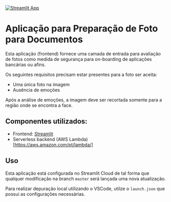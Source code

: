 [![Streamlit App](https://static.streamlit.io/badges/streamlit_badge_black_white.svg)](https://laptopricing.streamlit.app)

# Aplicação para Preparação de Foto para Documentos

Esta aplicação (frontend) fornece uma camada de entrada para avaliação de fotos como medida de segurança para on-boarding de aplicações bancárias ou afins.

Os seguintes requisitos precisam estar presentes para a foto ser aceita:

* Uma única foto na imagem
* Ausência de emoções

Após a análise de emoções, a imagem deve ser recortada somente para a região onde se encontra a face.

## Componentes utilizados:

* Frontend: [Streamlit](https://streamlit.io/)
* Serverless backend (AWS Lambda)[https://aws.amazon.com/pt/lambda/]

## Uso

Esta aplicação está configurada no Streamlit Cloud de tal forma que qualquer modificação na branch ```master``` será lançada uma nova atualização.

Para realizar depuração local utilizando o VSCode, utilze o ```launch.json``` que possui as configurações necessárias.